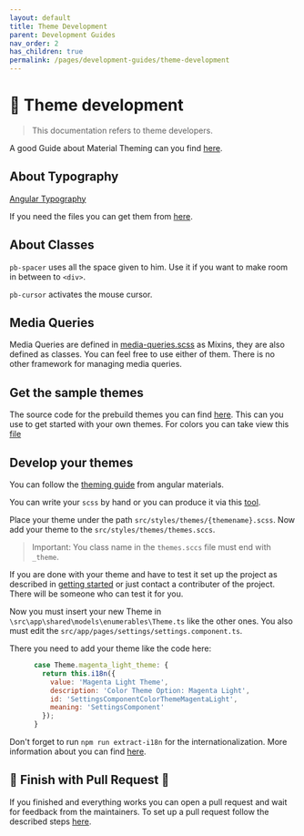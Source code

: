 ```yaml
---
layout: default
title: Theme Development
parent: Development Guides
nav_order: 2
has_children: true
permalink: /pages/development-guides/theme-development
---
```


# :rainbow: Theme development

> This documentation refers to theme developers.

A good Guide about Material Theming can you find [here](https://medium.com/@tomastrajan/the-complete-guide-to-angular-material-themes-4d165a9d24d1).

## **About Typography**

[Angular Typography](https://material.angular.io/guide/typography)

If you need the files you can get them from [here](https://google-webfonts-helper.herokuapp.com/fonts/roboto?subsets=cyrillic,greek,greek-ext,cyrillic-ext,vietnamese,latin,latin-ext).

## **About Classes**

`pb-spacer` uses all the space given to him. Use it if you want to make room in between to `<div>`.

`pb-cursor` activates the mouse cursor.

## **Media Queries**

Media Queries are defined in [media-queries.scss](../src/styles/media-queries.scss) as Mixins, they are also defined as classes. You can feel free to use either of them. There is no other framework for managing media queries.

## **Get the sample themes**

The source code for the prebuild themes you can find [here](https://github.com/angular/components/tree/877de5691b8dd755af4a2f77b4cf57f2d374e107/src/lib/core/theming/prebuilt).
This can you use to get started with your own themes. For colors you can take view this [file](https://github.com/angular/components/blob/877de5691b8dd755af4a2f77b4cf57f2d374e107/src/lib/core/theming/_palette.scss)

## **Develop your themes**

You can follow the [theming guide](https://material.angular.io/guide/theming) from angular materials.

You can write your `scss` by hand or you can produce it via this [tool](https://material.io/tools/color/#!/?view.left=0&view.right=0).

Place your theme under the path `src/styles/themes/{themename}.scss`.
Now add your theme to the `src/styles/themes/themes.sccs`.

> Important: You class name in the `themes.sccs` file must end with `_theme`.

If you are done with your theme and have to test it set up the project as described in [getting started](/pages/getting-started) or just contact a contributer of the project. There will be someone who can test it for you.

Now you must insert your new Theme in `\src\app\shared\models\enumerables\Theme.ts` like the other ones.
You also must edit the `src/app/pages/settings/settings.component.ts`.

There you need to add your theme like the code here:
```js
      case Theme.magenta_light_theme: {
        return this.i18n({
          value: 'Magenta Light Theme',
          description: 'Color Theme Option: Magenta Light',
          id: 'SettingsComponentColorThemeMagentaLight',
          meaning: 'SettingsComponent'
        });
      }
```

Don't forget to run `npm run extract-i18n` for the internationalization. More information about you can find [here](/pages/development-guides/translation-guide).

## **:tada: Finish with Pull Request :tada:**

If you finished and everything works you can open a pull request and wait for feedback from the maintainers.
To set up a pull request follow the described steps [here](/pages/development-guides/contribution.html).
